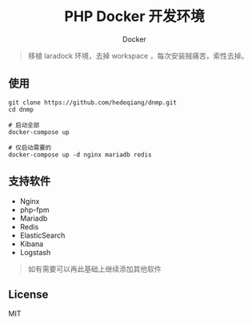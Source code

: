 <h1 align="center"> PHP Docker 开发环境 </h1>

<p align="center">Docker</p>

> 移植 laradock 环境，去掉 workspace ，每次安装贼痛苦，索性去掉。

## 使用
```
git clone https://github.com/hedeqiang/dnmp.git
cd dnmp

# 启动全部
docker-compose up

# 仅启动需要的
docker-compose up -d nginx mariadb redis
```

## 支持软件
- Nginx
- php-fpm
- Mariadb
- Redis
- ElasticSearch
- Kibana
- Logstash


> 如有需要可以再此基础上继续添加其他软件 

## License

MIT
